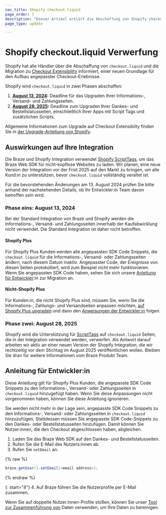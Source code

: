 ```yaml
---
nav_title: Shopify checkout.liquid
page_order: 7
description: "Dieser Artikel erklärt die Abschaffung von Shopify checkout.liquid, einschließlich der Auswirkungen auf Ihre Shopify Integration und der Anleitung für Entwickler:innen."
page_type: update

---
```


# Shopify checkout.liquid Verwerfung

Shopify hat alle Händler über die Abschaffung von `checkout.liquid` und die Migration zu [Checkout Extensibility](https://www.shopify.com/enterprise/blog/checkout-extensibility-winter-editions) informiert, einer neuen Grundlage für den Aufbau angepasster Checkout-Erlebnisse. 

Shopify wird `checkout.liquid` in zwei Phasen abschaffen:

1. **[August 13, 2024](#phase-one-august-13-2024):** Deadline für das Upgraden Ihrer Informations-, Versand- und Zahlungsseiten.
2. **[August 28, 2025](#phase-two-august-28-2025):** Deadline zum Upgraden Ihrer Dankes- und Bestellstatusseiten, einschließlich Ihrer Apps mit Script Tags und zusätzlichen Scripts.

Allgemeine Informationen zum Upgrade auf Checkout Extensibilty finden Sie in [der Upgrade-Anleitung von Shopify](https://help.shopify.com/en/manual/checkout-settings/customize-checkout-configurations/checkout-extensibility).

## Auswirkungen auf Ihre Integration

Die Braze und Shopify Integration verwendet [Shopify ScriptTags](https://shopify.dev/docs/apps/build/online-store/script-tag-legacy), um das Braze Web SDK für nicht-kopflose Websites zu laden. Wir planen, eine neue Version der Integration vor der Frist 2025 auf den Markt zu bringen, um alle Kund:in zu unterstützen, bevor `checkout.liquid` vollständig veraltet ist. 

Für die bevorstehenden Änderungen am 13\. August 2024 prüfen Sie bitte anhand der nachstehenden Details, ob Ihr Entwickler:in Team davon betroffen sein wird.

### Phase eins: August 13, 2024

Bei der Standard Integration von Braze und Shopify werden die Informations-, Versand- und Zahlungsseiten innerhalb der Kaufabwicklung nicht verwendet. Die Standard Integration ist daher nicht betroffen. 

#### Shopify Plus

Für Shopify Plus Kunden werden alle angepassten SDK Code Snippets, die `checkout.liquid` für die Informations-, Versand- oder Zahlungsseiten ändern, nach diesem Datum inaktiv. Angepasster Code, der Ereignisse von diesen Seiten protokolliert, wird zum Beispiel nicht mehr funktionieren. Wenn Sie angepassten SDK Code haben, sehen Sie sich unsere [Anleitung für Entwickler](#developer-guidance):in zur Migration an.

#### Nicht-Shopify Plus

Für Kunden:in, die nicht Shopify Plus sind, müssen Sie, wenn Sie die Informations-, Zahlungs- und Versandseiten anpassen möchten, [auf Shopify Plus upgraden](https://help.shopify.com/en/manual/checkout-settings/customize-checkout-configurations/checkout-extensibility#eligibility) und dann den [Anweisungen der Entwickler:in](#developer-guidance) folgen.

### Phase zwei: August 28, 2025

Shopify wird die Unterstützung für [ScriptTags](https://shopify.dev/docs/apps/build/online-store/script-tag-legacy) auf `checkout.liquid` Seiten, die in der Integration verwendet werden, verwerfen. Als Antwort darauf arbeiten wir aktiv an einer neuen Version der Shopify Integration, die wir rechtzeitig vor dem Stichtag im August 2025 veröffentlichen wollen. Bleiben Sie dran für weitere Informationen vom Braze Produkt Team. 

## Anleitung für Entwickler:in

Diese Anleitung gilt für Shopify Plus Kunden, die angepasste SDK Code Snippets zu den Informations-, Versand- oder Zahlungsseiten in `checkout.liquid` hinzugefügt haben. Wenn Sie diese Anpassungen nicht vorgenommen haben, können Sie diese Anleitung ignorieren.

Sie werden nicht mehr in der Lage sein, angepasste SDK Code Snippets zu den Informations-, Versand- oder Zahlungsseiten in `checkout.liquid` hinzuzufügen. Stattdessen müssen Sie angepasste SDK Code-Snippets zu den Dankes- oder Bestellstatusseiten hinzufügen. Damit können Sie Nutzer:innen, die den Checkout abgeschlossen haben, abgleichen.
1. Laden Sie das Braze Web SDK auf den Dankes- und Bestellstatusseiten.
2. Rufen Sie die E-Mail des Nutzers:innen ab.
3. Rufen Sie `setEmail` an.

{% raw %}
```java
braze.getUser().setEmail(<email address>);
```
{% endraw %}

{: start="4"}
4\. Auf Braze führen Sie die Nutzerprofile per E-Mail zusammen.

Wenn Sie auf doppelte Nutzer:innen-Profile stoßen, können Sie unser [Tool zur Zusammenführung von]({{site.baseurl}}/user_guide/engagement_tools/segments/user_profiles/duplicate_users#bulk-merging) Daten verwenden, um Ihre Daten zu bereinigen. 
